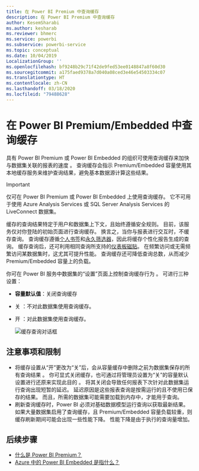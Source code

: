```yaml
---
title: 在 Power BI Premium 中查询缓存
description: 在 Power BI Premium 中查询缓存
author: KesemSharabi
ms.author: kesharab
ms.reviewer: bhmerc
ms.service: powerbi
ms.subservice: powerbi-service
ms.topic: conceptual
ms.date: 10/04/2019
LocalizationGroup: ''
ms.openlocfilehash: bf9248b29c71f42de9fed53ee0148847a8f60d30
ms.sourcegitcommit: a175faed9378a7d040a08ced3e46e54503334c07
ms.translationtype: HT
ms.contentlocale: zh-CN
ms.lasthandoff: 03/18/2020
ms.locfileid: "79488628"
---
```

# <a name="query-caching-in-power-bi-premiumembedded"></a>在 Power BI Premium/Embedded 中查询缓存

具有 Power BI Premium 或 Power BI Embedded 的组织可使用查询缓存来加快与数据集关联的报表的速度  。 查询缓存会指示 Premium/Embedded 容量使用其本地缓存服务来维护查询结果，避免基本数据源计算这些结果。

> [!IMPORTANT]
> 仅可在 Power BI Premium 或 Power BI Embedded 上使用查询缓存。 它不可用于使用 Azure Analysis Services 或 SQL Server Analysis Services 的 LiveConnect 数据集。

缓存的查询结果特定于用户和数据集上下文，且始终遵循安全规则。 目前，该服务仅对你登陆的初始页面进行查询缓存。 换言之，当你与报表进行交互时，不缓存查询。 查询缓存遵循[个人书签](consumer/end-user-bookmarks.md#personal-bookmarks)和[永久筛选器](https://powerbi.microsoft.com/blog/announcing-persistent-filters-in-the-service/)，因此将缓存个性化报告生成的查询。 缓存查询后，还可利用相同查询所支持的[仪表板磁贴](service-dashboard-tiles.md)。 在频繁访问或无需频繁访问某数据集时，这尤其可提升性能。 查询缓存还可降低查询总数，从而减少 Premium/Embedded 容量上的负载。

你可在 Power BI 服务中数据集的“设置”页面上控制查询缓存行为  。 可进行三种设置：

- **容量默认值**：关闭查询缓存
- 关  ：不对此数据集使用查询缓存。
- 开  ：对此数据集使用查询缓存。

    ![缓存查询对话框](media/power-bi-query-caching/power-bi-query-3-options.png)

## <a name="considerations-and-limitations"></a>注意事项和限制

- 将缓存设置从“开”更改为“关”后，会从容量缓存中删除之前为数据集保存的所有查询结果   。 你可显式关闭缓存，也可通过将管理员设置为“关”的容量默认设置进行还原来实现此目的  。 将其关闭会导致任何报表下次针对此数据集运行查询出现短暂的延迟。 延迟原因是这些报表查询是按需运行的且不使用已保存的结果。 而且，所需的数据集可能需要加载到内存中，才能用于查询。
- 刷新查询缓存时，Power BI 必须对基础数据模型运行查询以获取最新结果。 如果大量数据集启用了查询缓存，且 Premium/Embedded 容量负载较重，则缓存刷新期间可能会出现一些性能下降。 性能下降是由于执行的查询量增加。

## <a name="next-steps"></a>后续步骤

* [什么是 Power BI Premium？](service-premium-what-is.md)
* [Azure 中的 Power BI Embedded 是指什么？](developer/embedded/azure-pbie-what-is-power-bi-embedded.md)
